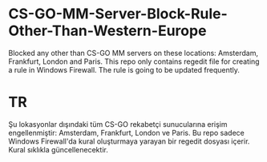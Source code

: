 # CS-GO-MM-Server-Block-Rule-Other-Than-Western-Europe

Blocked any other than CS-GO MM servers on these locations: Amsterdam, Frankfurt, London and Paris.
This repo only contains regedit file for creating a rule in Windows Firewall. The rule is going to be updated frequently. 

# TR

Şu lokasyonlar dışındaki tüm CS-GO rekabetçi sunucularına erişim engellenmiştir: Amsterdam, Frankfurt, London ve Paris.
Bu repo sadece Windows Firewall'da kural oluşturmaya yarayan bir regedit dosyası içerir. Kural sıklıkla güncellenecektir.
